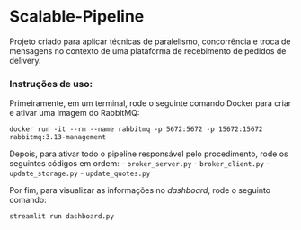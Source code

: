 # Scalable-Pipeline

Projeto criado para aplicar técnicas de paralelismo, concorrência e troca de mensagens no contexto de uma plataforma de recebimento de pedidos de delivery.

### Instruções de uso:

Primeiramente, em um terminal, rode o seguinte comando Docker para criar e ativar uma imagem do RabbitMQ:

``docker run -it --rm --name rabbitmq -p 5672:5672 -p 15672:15672 rabbitmq:3.13-management``

Depois, para ativar todo o pipeline responsável pelo procedimento, rode os seguintes códigos em ordem:
    - `broker_server.py`
    - `broker_client.py`
    - `update_storage.py`
    - `update_quotes.py`

Por fim, para visualizar as informações no _dashboard_, rode o seguinto comando:

``streamlit run dashboard.py``